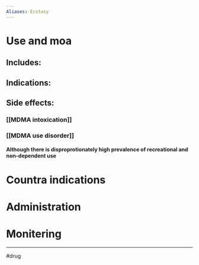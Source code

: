 ```yaml
---
Aliases: Ecstasy
---
```

# Use and moa
## Includes:
## Indications:
## Side effects:
### [[MDMA intoxication]]
### [[MDMA use disorder]]
#### Although there is disproprotionately high prevalence of recreational and non-dependent use
# Countra indications
# Administration 
# Monitering 

---
#drug 